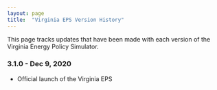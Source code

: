 ```yaml
---
layout: page
title:	"Virginia EPS Version History"
---
```

This page tracks updates that have been made with each version of the Virginia Energy Policy Simulator.

### **3.1.0 - Dec 9, 2020**

* Official launch of the Virginia EPS